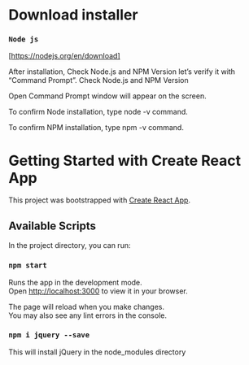 # Download installer

### `Node js`
[https://nodejs.org/en/download]

After installation, Check Node.js and NPM Version
let’s verify it with “Command Prompt”.
Check Node.js and NPM Version

Open Command Prompt window will appear on the screen.

To confirm Node installation, type node -v command.

To confirm NPM installation, type npm -v command.

# Getting Started with Create React App

This project was bootstrapped with [Create React App](https://github.com/facebook/create-react-app).

## Available Scripts

In the project directory, you can run:

### `npm start`

Runs the app in the development mode.\
Open [http://localhost:3000](http://localhost:3000) to view it in your browser.

The page will reload when you make changes.\
You may also see any lint errors in the console.

### `npm i jquery --save`

This will install jQuery in the node_modules directory


